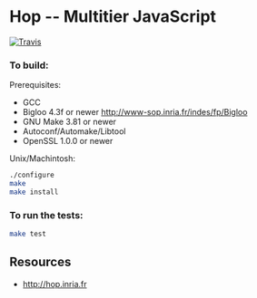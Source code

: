 Hop -- Multitier JavaScript
===========================

[![Travis](https://api.travis-ci.com/manuel-serrano/hop.svg)](https://travis-ci.com/manuel-serrano/hop/builds)

### To build:

Prerequisites:

 * GCC
 * Bigloo 4.3f or newer <http://www-sop.inria.fr/indes/fp/Bigloo>
 * GNU Make 3.81 or newer
 * Autoconf/Automake/Libtool
 * OpenSSL 1.0.0 or newer

Unix/Machintosh:

```sh
./configure
make
make install
```

### To run the tests:

```sh
make test
```

Resources
---------

 * <http://hop.inria.fr>
